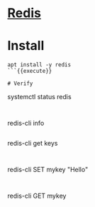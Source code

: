 # [Redis](https://redis.io/)

# Install 
```
apt install -y redis
```{{execute}}

# Verify
```
systemctl status redis
```{{execute}}


```
redis-cli info
```{{execute}}

```
redis-cli get keys
```{{execute}}


```
redis-cli SET mykey "Hello"
```{{execute}}


```
redis-cli GET mykey
```{{execute}}
